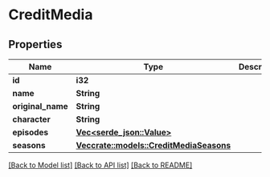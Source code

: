 # CreditMedia

## Properties

Name | Type | Description | Notes
------------ | ------------- | ------------- | -------------
**id** | **i32** |  | [optional] 
**name** | **String** |  | [optional] 
**original_name** | **String** |  | [optional] 
**character** | **String** |  | [optional] 
**episodes** | [**Vec<serde_json::Value>**](serde_json::Value.md) |  | [optional] 
**seasons** | [**Vec<crate::models::CreditMediaSeasons>**](credit_media_seasons.md) |  | [optional] 

[[Back to Model list]](../README.md#documentation-for-models) [[Back to API list]](../README.md#documentation-for-api-endpoints) [[Back to README]](../README.md)


